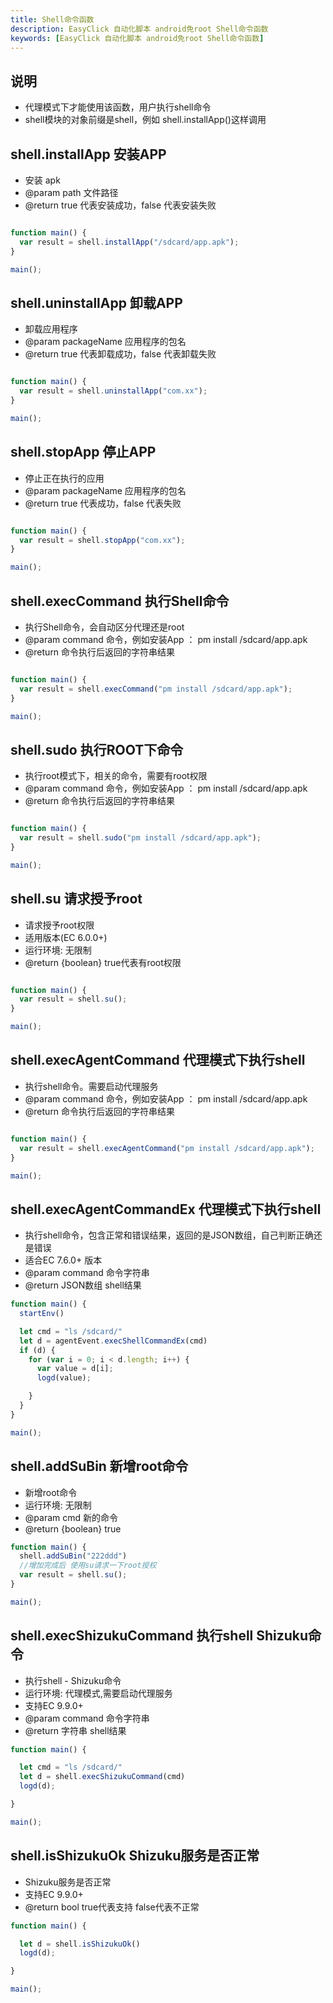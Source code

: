 ```yaml
---
title: Shell命令函数 
description: EasyClick 自动化脚本 android免root Shell命令函数 
keywords: [EasyClick 自动化脚本 android免root Shell命令函数]
---
```


## 说明

- 代理模式下才能使用该函数，用户执行shell命令
- shell模块的对象前缀是shell，例如 shell.installApp()这样调用

## shell.installApp 安装APP

* 安装 apk
* @param path 文件路径
* @return true 代表安装成功，false 代表安装失败

```javascript

function main() {
  var result = shell.installApp("/sdcard/app.apk");
}

main();
```

## shell.uninstallApp 卸载APP

* 卸载应用程序
* @param packageName 应用程序的包名
* @return true 代表卸载成功，false 代表卸载失败

```javascript

function main() {
  var result = shell.uninstallApp("com.xx");
}

main();
```

## shell.stopApp 停止APP

* 停止正在执行的应用
* @param packageName 应用程序的包名
* @return true 代表成功，false 代表失败

```javascript

function main() {
  var result = shell.stopApp("com.xx");
}

main();
```

## shell.execCommand 执行Shell命令

* 执行Shell命令，会自动区分代理还是root
* @param command 命令，例如安装App ： pm install /sdcard/app.apk
* @return 命令执行后返回的字符串结果

```javascript

function main() {
  var result = shell.execCommand("pm install /sdcard/app.apk");
}

main();
```

## shell.sudo 执行ROOT下命令

* 执行root模式下，相关的命令，需要有root权限
* @param command 命令，例如安装App ： pm install /sdcard/app.apk
* @return 命令执行后返回的字符串结果

```javascript

function main() {
  var result = shell.sudo("pm install /sdcard/app.apk");
}

main();
```

## shell.su 请求授予root

* 请求授予root权限
* 适用版本(EC 6.0.0+)
* 运行环境: 无限制
* @return {boolean} true代表有root权限

```javascript

function main() {
  var result = shell.su();
}

main();
```

## shell.execAgentCommand 代理模式下执行shell

* 执行shell命令。需要启动代理服务
* @param command 命令，例如安装App ： pm install /sdcard/app.apk
* @return 命令执行后返回的字符串结果

```javascript

function main() {
  var result = shell.execAgentCommand("pm install /sdcard/app.apk");
}

main();
```

## shell.execAgentCommandEx 代理模式下执行shell

* 执行shell命令，包含正常和错误结果，返回的是JSON数组，自己判断正确还是错误
* 适合EC 7.6.0+ 版本
* @param command 命令字符串
* @return JSON数组 shell结果

```javascript
function main() {
  startEnv()

  let cmd = "ls /sdcard/"
  let d = agentEvent.execShellCommandEx(cmd)
  if (d) {
    for (var i = 0; i < d.length; i++) {
      var value = d[i];
      logd(value);

    }
  }
}

main();
```

## shell.addSuBin 新增root命令

* 新增root命令
* 运行环境: 无限制
* @param cmd 新的命令
* @return {boolean} true

```javascript
function main() {
  shell.addSuBin("222ddd")
  //增加完成后 使用su请求一下root授权
  var result = shell.su();
}

main();
```

## shell.execShizukuCommand 执行shell Shizuku命令
* 执行shell - Shizuku命令
* 运行环境: 代理模式,需要启动代理服务
* 支持EC 9.9.0+
* @param command 命令字符串
* @return 字符串 shell结果

```javascript
function main() {

  let cmd = "ls /sdcard/"
  let d = shell.execShizukuCommand(cmd)
  logd(d);

}

main();
```   

## shell.isShizukuOk Shizuku服务是否正常
* Shizuku服务是否正常
* 支持EC 9.9.0+
* @return bool true代表支持 false代表不正常

```javascript
function main() {

  let d = shell.isShizukuOk()
  logd(d);

}

main();
```   

